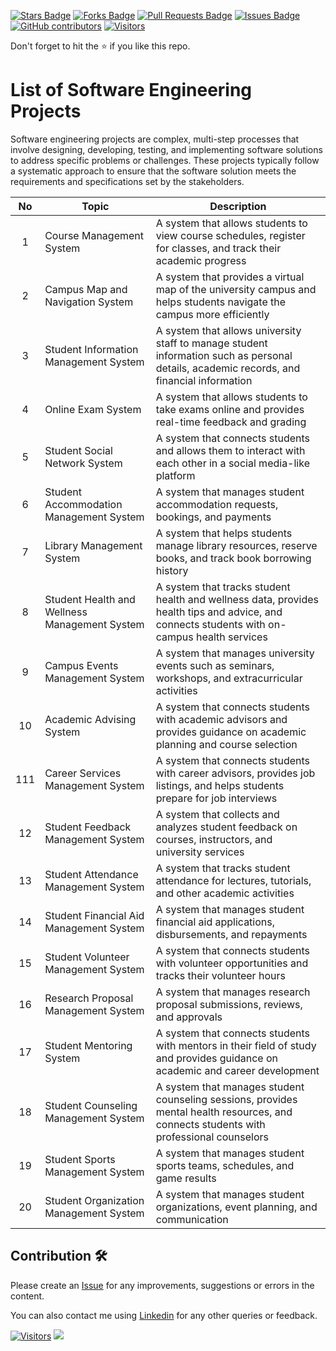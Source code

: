 <a href="https://github.com/drshahizan/software-engineering/stargazers"><img src="https://img.shields.io/github/stars/drshahizan/software-engineering" alt="Stars Badge"/></a>
<a href="https://github.com/drshahizan/software-engineering/network/members"><img src="https://img.shields.io/github/forks/drshahizan/software-engineering" alt="Forks Badge"/></a>
<a href="https://github.com/drshahizan/software-engineering/pulls"><img src="https://img.shields.io/github/issues-pr/drshahizan/software-engineering" alt="Pull Requests Badge"/></a>
<a href="https://github.com/drshahizan/software-engineering/issues"><img src="https://img.shields.io/github/issues/drshahizan/software-engineering" alt="Issues Badge"/></a>
<a href="https://github.com/drshahizan/software-engineering/graphs/contributors"><img alt="GitHub contributors" src="https://img.shields.io/github/contributors/drshahizan/software-engineering?color=2b9348"></a>
[![Visitors](https://api.visitorbadge.io/api/visitors?path=https%3A%2F%2Fgithub.com%2Fdrshahizan%2Fsoftware-engineering&countColor=%23263759&style=plastic)](https://visitorbadge.io/status?path=https%3A%2F%2Fgithub.com%2Fdrshahizan%2Fsoftware-engineering)


Don't forget to hit the :star: if you like this repo.

# List of Software Engineering Projects

Software engineering projects are complex, multi-step processes that involve designing, developing, testing, and implementing software solutions to address specific problems or challenges. These projects typically follow a systematic approach to ensure that the software solution meets the requirements and specifications set by the stakeholders.

| No | Topic | Description | 
| :-----: | ------ | ------ |
| 1 | Course Management System|  A system that allows students to view course schedules, register for classes, and track their academic progress|
| 2 | Campus Map and Navigation System| A system that provides a virtual map of the university campus and helps students navigate the campus more efficiently|
| 3 | Student Information Management System| A system that allows university staff to manage student information such as personal details, academic records, and financial information|
| 4 | Online Exam System| A system that allows students to take exams online and provides real-time feedback and grading|
| 5 | Student Social Network System| A system that connects students and allows them to interact with each other in a social media-like platform|
| 6 | Student Accommodation Management System| A system that manages student accommodation requests, bookings, and payments|
| 7 | Library Management System| A system that helps students manage library resources, reserve books, and track book borrowing history|
| 8 | Student Health and Wellness Management System| A system that tracks student health and wellness data, provides health tips and advice, and connects students with on-campus health services|
| 9 | Campus Events Management System| A system that manages university events such as seminars, workshops, and extracurricular activities|
| 10 | Academic Advising System| A system that connects students with academic advisors and provides guidance on academic planning and course selection|
| 111 | Career Services Management System| A system that connects students with career advisors, provides job listings, and helps students prepare for job interviews|
| 12 | Student Feedback Management System| A system that collects and analyzes student feedback on courses, instructors, and university services|
| 13 | Student Attendance Management System| A system that tracks student attendance for lectures, tutorials, and other academic activities|
| 14 | Student Financial Aid Management System| A system that manages student financial aid applications, disbursements, and repayments|
| 15 | Student Volunteer Management System| A system that connects students with volunteer opportunities and tracks their volunteer hours|
| 16 | Research Proposal Management System| A system that manages research proposal submissions, reviews, and approvals|
| 17 | Student Mentoring System| A system that connects students with mentors in their field of study and provides guidance on academic and career development|
| 18 | Student Counseling Management System| A system that manages student counseling sessions, provides mental health resources, and connects students with professional counselors|
| 19 | Student Sports Management System| A system that manages student sports teams, schedules, and game results|
| 20 | Student Organization Management System| A system that manages student organizations, event planning, and communication|

## Contribution 🛠️
Please create an [Issue](https://github.com/drshahizan/software-engineering/issues) for any improvements, suggestions or errors in the content.

You can also contact me using [Linkedin](https://www.linkedin.com/in/drshahizan/) for any other queries or feedback.

[![Visitors](https://api.visitorbadge.io/api/visitors?path=https%3A%2F%2Fgithub.com%2Fdrshahizan&labelColor=%23697689&countColor=%23555555&style=plastic)](https://visitorbadge.io/status?path=https%3A%2F%2Fgithub.com%2Fdrshahizan)
![](https://hit.yhype.me/github/profile?user_id=81284918)



